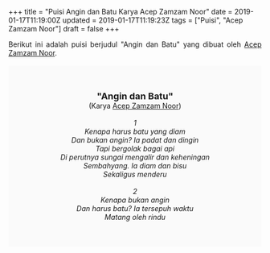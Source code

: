 +++
title = "Puisi Angin dan Batu Karya Acep Zamzam Noor"
date = 2019-01-17T11:19:00Z
updated = 2019-01-17T11:19:23Z
tags = ["Puisi", "Acep Zamzam Noor"]
draft = false
+++

<div dir="ltr" style="text-align: left;" trbidi="on"><div dir="ltr" style="text-align: left;" trbidi="on"><div dir="ltr" style="text-align: left;" trbidi="on"><div style="text-align: justify;">Berikut ini adalah puisi berjudul "Angin dan Batu" yang dibuat oleh <a href="http://ensiklopedia.kemdikbud.go.id/sastra/artikel/Acep_Zamzam_Noer" target="_blank">Acep Zamzam Noor</a>. </div><br /><div style="background: #FAFAFA; font-size: 14px; height: auto; margin: 0 auto; padding: 50px; text-align: center; width: auto;"><span style="font-size: 18px;"><b>"Angin dan Batu"</b></span><br />(Karya <a href="https://www.sekata.web.id/tags/acep-zamzam-noer" target="_blank">Acep Zamzam Noor</a>)<br /><br /><i>1<br />Kenapa harus batu yang diam<br />Dan bukan angin? Ia padat dan dingin<br />Tapi bergolak bagai api<br />Di perutnya sungai mengalir dan keheningan<br />Sembahyang. Ia diam dan bisu<br />Sekaligus menderu<br /><br />2<br />Kenapa bukan angin<br />Dan harus batu? Ia tersepuh waktu<br />Matang oleh rindu</i></div></div></div></div>
